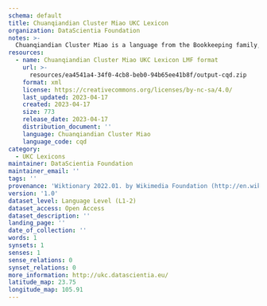 ```yaml
---
schema: default
title: Chuanqiandian Cluster Miao UKC Lexicon
organization: DataScientia Foundation
notes: >-
  Chuanqiandian Cluster Miao is a language from the Bookkeeping family, spoken in Eurasia. The UKC Lexicon of Chuanqiandian Cluster Miao is represented as a lexico-semantic network. It consists of words, word senses, synsets, as well as sense-level and synset-level relationships.
resources:
  - name: Chuanqiandian Cluster Miao UKC Lexicon LMF format
    url: >-
      resources/ea4541a4-34f0-4cb8-beb0-94b65ee41b8f/output-cqd.zip
    format: xml
    license: https://creativecommons.org/licenses/by-nc-sa/4.0/
    last_updated: 2023-04-17
    created: 2023-04-17
    size: 773
    release_date: 2023-04-17
    distribution_document: ''
    language: Chuanqiandian Cluster Miao
    language_code: cqd
category:
  - UKC Lexicons
maintainer: DataScientia Foundation
maintainer_email: ''
tags: ''
provenance: 'Wiktionary 2022.01. by Wikimedia Foundation (http://en.wiktionary.org); Princeton WordNet 2.1 by Princeton University (https://wordnet.princeton.edu)'
version: '1.0'
dataset_level: Language Level (L1-2)
dataset_access: Open Access
dataset_description: ''
landing_page: ''
date_of_collection: ''
words: 1
synsets: 1
senses: 1
sense_relations: 0
synset_relations: 0
more_information: http://ukc.datascientia.eu/
latitude_map: 23.75
longitude_map: 105.91
---
```

